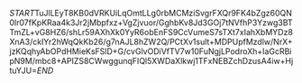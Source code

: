 $START$TuJlLEyT8KB0dVRKUiLqOmtLLg0rbMCMziSvgrFXQr9FK4bZgz60QN0lr07fKpKRaa4k3Jr2jMbpfxz+VgZjvuor/GghbKv8Jd3GOj7tNVfhP3Yzwg3BTTmZL+vG8HZ6/shLr59AXhXk0YyR6obEnFS9CcVumeS7sTXt7xIahXbMYDz8XnA3/ckIYr2hWqQkKb26/g7nAJL8hZW2Q/PCtXv1sult+MDPUpfMzdlw/NrX+jzKQqhyAbOPdHMieKsFSlD+G/cvGlvODiVfTV7w10FuNgjLPodroXh+IaGcRBipN9M/mbc8+APIZS8CWwggunqFIQl5XWDaXlkwj1TFxNEBZchDzusA4iw+HjtuYJU=$END$